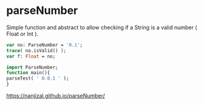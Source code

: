 # parseNumber

Simple function and abstract to allow checking if a String is a valid number ( Float or Int ).

```Haxe
var no: ParseNumber = '0.1';
trace( no.isValid() );
var f: Float = no;
```

```Haxe
import ParseNumber;
function main(){
parseTest( ' 0.0.1 ' );
}
```

https://nanjizal.github.io/parseNumber/
